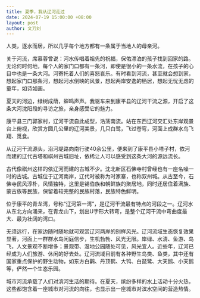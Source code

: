 ```yaml
---
title: 夏季，我从辽河走过
date: 2024-07-19 15:00:00 +08:00
layout: post
author: 文刀刘
---
```


人类，逐水而居，所以几乎每个地方都有一条属于当地人的母亲河。

关于河流，席慕蓉曾说：河水传唱着祖先的祝福，保佑漂泊的孩子找到回家的路。无论何时何地，每个人的家门口都有一条河，即使是很小的一条水流，在孩子的心目中也是一条大河。河寄托着人们的喜怒哀乐。有时看到河流，甚至就会想到家，想起家门口那条河，想起河水倒映的风景，想起两岸安逸的栖居，想起无忧无虑的童年，如诗如画。

夏天的河边，绿树成荫，蝉鸣声声。我驱车来到康平县的辽河干流之源，开启了这条大河沈阳段的寻访之旅，亲身感受它的魅力。

康平县三门郭家村，辽河干流自此成型，浩荡南流。站在东西辽河交汇处东岸观景台上俯视，欣赏方圆几公里的辽河美景，几只白鹭，飞过苍穹，河面上成群水鸟飞翔、觅食。

从辽河干流源头，沿河堤路向南行驶40余公里，便来到了康平县小塔子村，依河而建的辽代古塔和祺州古城旧址，依稀让人可以感受到这条大河的源远流长。

古代像祺州这样的依辽河而建的古城不少。沈北新区石佛寺村曾经也有一座名噪一时的古城。古城位于辽河南岸，辽代时被称为时家寨，也称双州城。从古至今，石佛寺民风淳朴，风情独特，这里是锡伯族和朝鲜族的聚居地，同时还居住着满族、蒙古族等民族，保留着较完整的民族村落，民族特色鲜明。

位于康平的青龙湾，号称“辽河第一湾”，是辽河干流最有特点的河段之一。辽河水从东北方向涌来，在青龙山下，划出U字形大转弯，是整个辽河干流中弯曲度最大、最为壮阔的湾口。

无须远行，在家边随时随地就可观赏辽河两岸的别样风光。辽河流域生态恢复效果显著，河面上一群群水鸟闲庭信步，生机勃勃、风光无限。岸绿、水清、鱼游、鸟飞，人文景观不断增多；景观带、湿地公园随处可见，风光宜人。近些年，辽河已经成为人们旅游、休闲的好去处。辽河流域目前有各种野生鸟类、鱼类，其中还有国家重点保护的野生动物，如东方白鹳、丹顶鹤、大鸨、白琵鹭、大天鹅、小天鹅等，俨然一个生态乐园。

城市河流承载了人们对滨河生活的期待。在夏天，缤纷多样的水上活动十分火热，这些都饱含着一座城市对河流的向往，也显示出一座城市对滨水空间的营造热情。